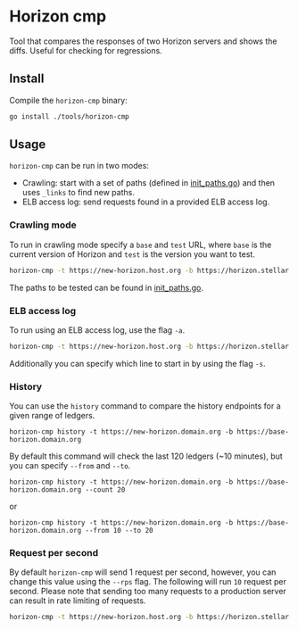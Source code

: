 # Horizon cmp

Tool that compares the responses of two Horizon servers and shows the diffs.
Useful for checking for regressions.

## Install

Compile the `horizon-cmp` binary:

```bash
go install ./tools/horizon-cmp
```

## Usage

`horizon-cmp` can be run in two modes:

- Crawling: start with a set of paths (defined in [init_paths.go](https://github.com/TosinShada/monorepo/blob/master/tools/horizon-cmp/init_paths.go)) and then uses `_links` to find new paths.
- ELB access log: send requests found in a provided ELB access log.

### Crawling mode

To run in crawling mode specify a `base` and `test` URL, where `base` is the current version of Horizon and `test` is the version you want to test.

```bash
horizon-cmp -t https://new-horizon.host.org -b https://horizon.stellar.org
```

The paths to be tested can be found in [init_paths.go](https://github.com/TosinShada/monorepo/blob/master/tools/horizon-cmp/init_paths.go).

### ELB access log

To run using an ELB access log, use the flag `-a`.

```bash
horizon-cmp -t https://new-horizon.host.org -b https://horizon.stellar.org -a ./elb_access.log
```

Additionally you can specify which line to start in by using the flag `-s`.

### History

You can use the `history` command to compare the history endpoints for a given range of ledgers.

```
horizon-cmp history -t https://new-horizon.domain.org -b https://base-horizon.domain.org
```

By default this command will check the last 120 ledgers (~10 minutes), but you can specify `--from` and `--to`.

```
horizon-cmp history -t https://new-horizon.domain.org -b https://base-horizon.domain.org --count 20
```

or

```
horizon-cmp history -t https://new-horizon.domain.org -b https://base-horizon.domain.org --from 10 --to 20
```


### Request per second

By default `horizon-cmp` will send 1 request per second, however, you can change this value using the `--rps` flag.  The following will run `10` request per second. Please note that sending too many requests to a production server can result in rate limiting of requests.

```bash
horizon-cmp -t https://new-horizon.host.org -b https://horizon.stellar.org --rps 10
```
